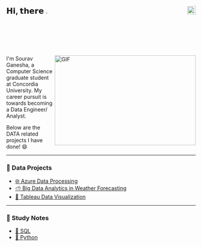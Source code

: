 ## 𝗛𝗶, 𝘁𝗵𝗲𝗿𝗲 <img src="https://media.giphy.com/media/hvRJCLFzcasrR4ia7z/giphy.gif" width="2.5%"/> [<img align="right" src="https://upload.wikimedia.org/wikipedia/commons/c/ca/LinkedIn_logo_initials.png" width="22px"/>](https://www.linkedin.com/in/souravganesh/)


<img align="right" alt="GIF" src="https://github.com/abhisheknaiidu/abhisheknaiidu/blob/master/code.gif?raw=true" width="375" height="240"/>

I'm Sourav Ganesha, a Computer Science graduate student at Concordia University. My career pursuit is towards becoming a Data Engineer/ Analyst.

Below are the DATA related projects I have done! 😄

---
                                                                                                                                          
### 📇 Data Projects
                                                                                                                                          
- [ 🌐 Azure Data Processing ](https://github.com/SouravGanesh/Azure_DE_Proj)
- [ ⛅ Big Data Analytics in Weather Forecasting ](https://github.com/SouravGanesh/Big-Data-Analytics-in-Weather-Forecasting)                                                        
- [ 🔎 Tableau Data Visualization ](https://github.com/SouravGanesh/Healthcare-Analytics-Tableau/)                                                                                     
---                                                                                                                        

### 📝 Study Notes

- [ 📔 SQL ](https://github.com/SouravGanesh/SQL/)
- [ 🐍 Python ](https://github.com/SouravGanesh/Python/)     
